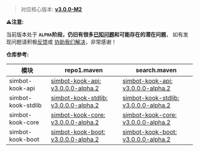 > 对应核心版本: [**v3.0.0-M2**](https://github.com/ForteScarlet/simpler-robot/releases/tag/v3.0.0-M2)

**⚠️注意:**

当前版本处于 **`ALPHA`**阶段，仍旧有很多[**已知问题**](https://github.com/simple-robot/simbot-component-kook/issues/)和可能存在的**潜在问题**，
如有发现问题请积极[反馈](https://github.com/simple-robot/simbot-component-kook/issues/)或 [协助我们解决](https://github.com/simple-robot/simbot-component-kook/pulls)，非常感谢！


**仓库参考:**

| **模块** | **repo1.maven** | **search.maven** |
|---------|-----------------|------------------|
| simbot-kook-api | [simbot-kook-api: v3.0.0.0-alpha.2](https://repo1.maven.org/maven2/love/forte/simbot/component/simbot-component-kook-api/3.0.0.0-alpha.2) | [simbot-kook-api: v3.0.0.0-alpha.2](https://search.maven.org/artifact/love.forte.simbot.component/simbot-component-kook-api/3.0.0.0-alpha.2/jar)  |
| simbot-kook-stdlib | [simbot-kook-stdlib: v3.0.0.0-alpha.2](https://repo1.maven.org/maven2/love/forte/simbot/component/simbot-component-kook-stdlib/3.0.0.0-alpha.2) | [simbot-kook-stdlib: v3.0.0.0-alpha.2](https://search.maven.org/artifact/love.forte.simbot.component/simbot-component-kook-stdlib/3.0.0.0-alpha.2/jar)  |
| simbot-kook-core | [simbot-kook-core: v3.0.0.0-alpha.2](https://repo1.maven.org/maven2/love/forte/simbot/component/simbot-component-kook-core/3.0.0.0-alpha.2) | [simbot-kook-core: v3.0.0.0-alpha.2](https://search.maven.org/artifact/love.forte.simbot.component/simbot-component-kook-core/3.0.0.0-alpha.2/jar)  |
| simbot-kook-boot | [simbot-kook-boot: v3.0.0.0-alpha.2](https://repo1.maven.org/maven2/love/forte/simbot/component/simbot-component-kook-boot/3.0.0.0-alpha.2) | [simbot-kook-boot: v3.0.0.0-alpha.2](https://search.maven.org/artifact/love.forte.simbot.component/simbot-component-kook-boot/3.0.0.0-alpha.2/jar)  |
